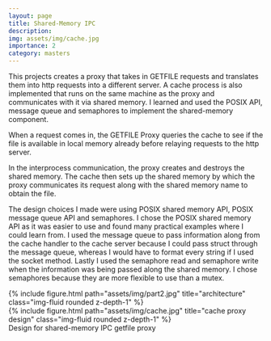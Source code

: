 ```yaml
---
layout: page
title: Shared-Memory IPC
description: 
img: assets/img/cache.jpg
importance: 2
category: masters
---
```

This projects creates a proxy that takes in GETFILE requests and translates them into http requests into a different server.  A cache process is also implemented that runs on the same machine as the proxy and communicates with it via shared memory. I learned and used the POSIX API, message queue and semaphores to implement the shared-memory component. 

When a request comes in, the GETFILE Proxy queries the cache to see if the file is available in local memory already before relaying requests to the http server.

In the interprocess communication, the proxy creates and destroys the shared memory. The cache then sets up the shared memory by which the proxy communicates its request along with the shared memory name to obtain the file.

The design choices I made were using POSIX shared memory API, POSIX message queue API and semaphores. I chose the POSIX shared memory API as it was easier to use and found many practical examples where I could learn from. I used the message queue to pass information along from the cache handler to the cache server because I could pass struct through the message queue, whereas I would have to format every string if I used the socket method. Lastly I used the semaphore read and semaphore write when the information was being passed along the shared memory. I chose semaphores because they are more flexible to
use than a mutex.


<div class="row">
<div class="col-sm mt-3 mt-md-0">
        {% include figure.html path="assets/img/part2.jpg" title="architecture" class="img-fluid rounded z-depth-1" %}
    </div>
</div>
<div class="row">
    <div class="col-sm mt-3 mt-md-0">
        {% include figure.html path="assets/img/cache.jpg" title="cache proxy design" class="img-fluid rounded z-depth-1" %}
    </div>
</div>
<div class="caption">
    Design for shared-memory IPC getfile proxy
</div>